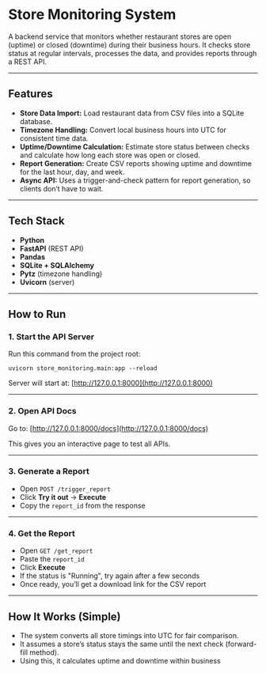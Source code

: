 # Store Monitoring System

A backend service that monitors whether restaurant stores are open (uptime) or closed (downtime) during their business hours. It checks store status at regular intervals, processes the data, and provides reports through a REST API.

---

## Features

- **Store Data Import:** Load restaurant data from CSV files into a SQLite database.
- **Timezone Handling:** Convert local business hours into UTC for consistent time data.
- **Uptime/Downtime Calculation:** Estimate store status between checks and calculate how long each store was open or closed.
- **Report Generation:** Create CSV reports showing uptime and downtime for the last hour, day, and week.
- **Async API:** Uses a trigger-and-check pattern for report generation, so clients don’t have to wait.

---

## Tech Stack

- **Python**
- **FastAPI** (REST API)
- **Pandas**
- **SQLite + SQLAlchemy**
- **Pytz** (timezone handling)
- **Uvicorn** (server)

---

## How to Run

### 1. Start the API Server

Run this command from the project root:

```
uvicorn store_monitoring.main:app --reload
```

Server will start at: [http://127.0.0.1:8000](http://127.0.0.1:8000)

---

### 2. Open API Docs

Go to: [http://127.0.0.1:8000/docs](http://127.0.0.1:8000/docs)

This gives you an interactive page to test all APIs.

---

### 3. Generate a Report

- Open `POST /trigger_report`
- Click **Try it out** → **Execute**
- Copy the `report_id` from the response

---

### 4. Get the Report

- Open `GET /get_report`
- Paste the `report_id`
- Click **Execute**
- If the status is "Running", try again after a few seconds
- Once ready, you’ll get a download link for the CSV report

---

## How It Works (Simple)

- The system converts all store timings into UTC for fair comparison.
- It assumes a store’s status stays the same until the next check (forward-fill method).
- Using this, it calculates uptime and downtime within business